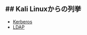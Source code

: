 ## ## Kali Linuxからの列挙
- [Kerberos](obsidian://open?vault=CheatSheet&file=ChatSheet%2Fport%E5%88%A5%2F88%20-%20Kerberos)
- [LDAP](obsidian://open?vault=CheatSheet&file=ChatSheet%2Fport%E5%88%A5%2F389%2C636%2C3268%2C3269%20-%20LDAP)

